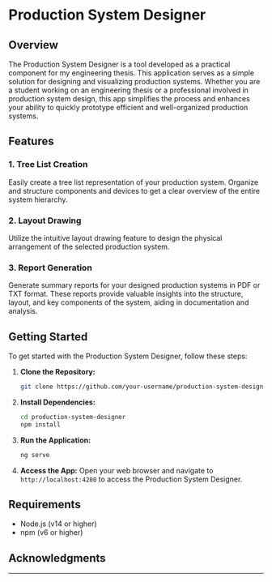 # Production System Designer

## Overview

The Production System Designer is a tool developed as a practical component for my engineering thesis. This application serves as a simple solution for designing and visualizing production systems. Whether you are a student working on an engineering thesis or a professional involved in production system design, this app simplifies the process and enhances your ability to quickly prototype efficient and well-organized production systems.

## Features

### 1. Tree List Creation

Easily create a tree list representation of your production system. Organize and structure components and devices to get a clear overview of the entire system hierarchy.

### 2. Layout Drawing

Utilize the intuitive layout drawing feature to design the physical arrangement of the selected production system.

### 3. Report Generation

Generate summary reports for your designed production systems in PDF or TXT format. These reports provide valuable insights into the structure, layout, and key components of the system, aiding in documentation and analysis.

## Getting Started

To get started with the Production System Designer, follow these steps:

1. **Clone the Repository:**
   ```bash
   git clone https://github.com/your-username/production-system-designer.git
   ```

2. **Install Dependencies:**
   ```bash
   cd production-system-designer
   npm install
   ```

3. **Run the Application:**
   ```bash
   ng serve
   ```

4. **Access the App:**
   Open your web browser and navigate to `http://localhost:4200` to access the Production System Designer.

## Requirements

- Node.js (v14 or higher)
- npm (v6 or higher)


## Acknowledgments


---

